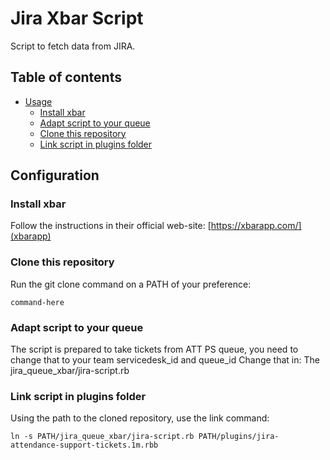 # Jira Xbar Script

Script to fetch data from JIRA.

## Table of contents

* [Usage](#configuration)
  - [Install xbar](#install-xbar)
  - [Adapt script to your queue](#adapt-script-to-your-queue)
  - [Clone this repository](#clone-this-repository)
  - [Link script in plugins folder](#clone-this-repository)

## Configuration
### Install xbar
 Follow the instructions in their official web-site: [https://xbarapp.com/](xbarapp)

### Clone this repository
Run the git clone command on a PATH of your preference:

    command-here

### Adapt script to your queue
The script is prepared to take tickets from ATT PS queue, you need to change that to your team
servicedesk_id and queue_id
Change that in: The jira_queue_xbar/jira-script.rb

### Link script in plugins folder
Using the path to the cloned repository, use the link command:

    ln -s PATH/jira_queue_xbar/jira-script.rb PATH/plugins/jira-attendance-support-tickets.1m.rbb